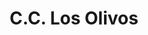 ---
title: "C.C. Los Olivos"
url: /ciudad-guayana-puerto-ordaz/c-c-los-olivos/
shop: Einkaufszentrum
---